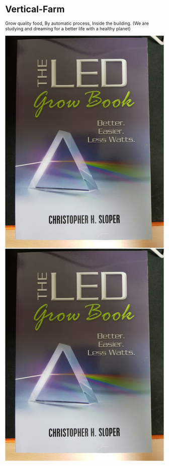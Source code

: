 # Vertical-Farm
Grow quality food, By automatic process, Inside the building. (We are studying and dreaming for a better life with a healthy planet)

![book1](./Books/led%20grow%20book.png)
<img src="./Books/led%20grow%20book.png" alt="Drawing" style="width: 10"/>
